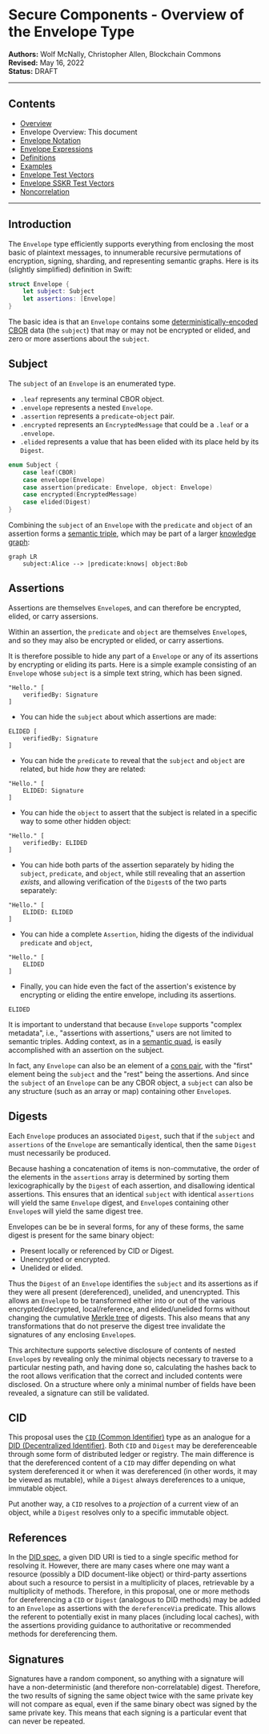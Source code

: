 # Secure Components - Overview of the Envelope Type

**Authors:** Wolf McNally, Christopher Allen, Blockchain Commons</br>
**Revised:** May 16, 2022</br>
**Status:** DRAFT

---

## Contents

* [Overview](1-OVERVIEW.md)
* Envelope Overview: This document
* [Envelope Notation](3-ENVELOPE-NOTATION.md)
* [Envelope Expressions](4-ENVELOPE-EXPRESSIONS.md)
* [Definitions](5-DEFINITIONS.md)
* [Examples](6-EXAMPLES.md)
* [Envelope Test Vectors](7-ENVELOPE-TEST-VECTORS.md)
* [Envelope SSKR Test Vectors](8-ENVELOPE-SSKR-TEST-VECTORS.md)
* [Noncorrelation](9-NONCORRELATION.md)

---

## Introduction

The `Envelope` type efficiently supports everything from enclosing the most basic of plaintext messages, to innumerable recursive permutations of encryption, signing, sharding, and representing semantic graphs. Here is its (slightly simplified) definition in Swift:

```swift
struct Envelope {
    let subject: Subject
    let assertions: [Envelope]
}
```

The basic idea is that an `Envelope` contains some [deterministically-encoded CBOR](https://www.rfc-editor.org/rfc/rfc8949.html#name-deterministically-encoded-c) data (the `subject`) that may or may not be encrypted or elided, and zero or more assertions about the `subject`.

## Subject

The `subject` of an `Envelope` is an enumerated type.

* `.leaf` represents any terminal CBOR object.
* `.envelope` represents a nested `Envelope`.
* `.assertion` represents a `predicate`-`object` pair.
* `.encrypted` represents an `EncryptedMessage` that could be a `.leaf` or a `.envelope`.
* `.elided` represents a value that has been elided with its place held by its `Digest`.

```swift
enum Subject {
    case leaf(CBOR)
    case envelope(Envelope)
    case assertion(predicate: Envelope, object: Envelope)
    case encrypted(EncryptedMessage)
    case elided(Digest)
}
```

Combining the `subject` of an `Envelope` with the `predicate` and `object` of an assertion forms a [semantic triple](https://en.wikipedia.org/wiki/Semantic_triple), which may be part of a larger [knowledge graph](https://en.wikipedia.org/wiki/Knowledge_graph):

```mermaid
graph LR
    subject:Alice --> |predicate:knows| object:Bob
```

## Assertions

Assertions are themselves `Envelope`s, and can therefore be encrypted, elided, or carry assersions.

Within an assertion, the `predicate` and `object` are themselves `Envelope`s, and so they may also be encrypted or elided, or carry assertions.

It is therefore possible to hide any part of a `Envelope` or any of its assertions by encrypting or eliding its parts. Here is a simple example consisting of an `Envelope` whose `subject` is a simple text string, which has been signed.

```
"Hello." [
    verifiedBy: Signature
]
```

* You can hide the `subject` about which assertions are made:

```
ELIDED [
    verifiedBy: Signature
]
```

* You can hide the `predicate` to reveal that the `subject` and `object` are related, but hide *how* they are related:

```
"Hello." [
    ELIDED: Signature
]
```

* You can hide the `object` to assert that the subject is related in a specific way to some other hidden object:

```
"Hello." [
    verifiedBy: ELIDED
]
```

* You can hide both parts of the assertion separately by hiding the `subject`, `predicate`, and `object`, while still revealing that an assertion *exists*, and allowing verification of the `Digest`s of the two parts separately:

```
"Hello." [
    ELIDED: ELIDED
]
```

* You can hide a complete `Assertion`, hiding the digests of the individual `predicate` and `object`,

```
"Hello." [
    ELIDED
]
```

* Finally, you can hide even the fact of the assertion's existence by encrypting or eliding the entire envelope, including its assertions.

```
ELIDED
```

It is important to understand that because `Envelope` supports "complex metadata", i.e., "assertions with assertions," users are not limited to semantic triples. Adding context, as in a [semantic quad](https://en.wikipedia.org/wiki/Named_graph#Named_graphs_and_quads), is easily accomplished with an assertion on the subject.

In fact, any `Envelope` can also be an element of a [cons pair](https://en.wikipedia.org/wiki/Cons), with the "first" element being the `subject` and the "rest" being the assertions. And since the `subject` of an `Envelope` can be any CBOR object, a `subject` can also be any structure (such as an array or map) containing other `Envelope`s.

## Digests

Each `Envelope` produces an associated `Digest`, such that if the `subject` and `assertions` of the `Envelope` are semantically identical, then the same `Digest` must necessarily be produced.

Because hashing a concatenation of items is non-commutative, the order of the elements in the `assertions` array is determined by sorting them lexicographically by the `Digest` of each assertion, and disallowing identical assertions. This ensures that an identical `subject` with identical `assertions` will yield the same `Envelope` digest, and `Envelope`s containing other `Envelope`s will yield the same digest tree.

Envelopes can be be in several forms, for any of these forms, the same digest is present for the same binary object:

* Present locally or referenced by CID or Digest.
* Unencrypted or encrypted.
* Unelided or elided.

Thus the `Digest` of an `Envelope` identifies the `subject` and its assertions as if they were all present (dereferenced), unelided, and unencrypted. This allows an `Envelope` to be transformed either into or out of the various encrypted/decrypted, local/reference, and elided/unelided forms without changing the cumulative [Merkle tree](https://en.wikipedia.org/wiki/Merkle_tree) of digests. This also means that any transformations that do not preserve the digest tree invalidate the signatures of any enclosing `Envelope`s.

This architecture supports selective disclosure of contents of nested `Envelope`s by revealing only the minimal objects necessary to traverse to a particular nesting path, and having done so, calculating the hashes back to the root allows verification that the correct and included contents were disclosed. On a structure where only a minimal number of fields have been revealed, a signature can still be validated.

## CID

This proposal uses the [`CID` (Common Identifier)](https://github.com/BlockchainCommons/Research/blob/master/papers/bcr-2022-002-cid-common-identifier.md) type as an analogue for a [DID (Decentralized Identifier)](https://www.w3.org/TR/did-core). Both `CID` and `Digest` may be dereferenceable through some form of distributed ledger or registry. The main difference is that the dereferenced content of a `CID` may differ depending on what system dereferenced it or when it was dereferenced (in other words, it may be viewed as mutable), while a `Digest` always dereferences to a unique, immutable object.

Put another way, a `CID` resolves to a *projection* of a current view of an object, while a `Digest` resolves only to a specific immutable object.

## References

In the [DID spec](https://www.w3.org/TR/did-core/), a given DID URI is tied to a single specific method for resolving it. However, there are many cases where one may want a resource (possibly a DID document-like object) or third-party assertions about such a resource to persist in a multiplicity of places, retrievable by a multiplicity of methods. Therefore, in this proposal, one or more methods for dereferencing a `CID` or `Digest` (analogous to DID methods) may be added to an `Envelope` as assertions with the `dereferenceVia` predicate. This allows the referent to potentially exist in many places (including local caches), with the assertions providing guidance to authoritative or recommended methods for dereferencing them.

## Signatures

Signatures have a random component, so anything with a signature will have a non-deterministic (and therefore non-correlatable) digest. Therefore, the two results of signing the same object twice with the same private key will not compare as equal, even if the same binary obect was signed by the same private key. This means that each signing is a particular event that can never be repeated.
